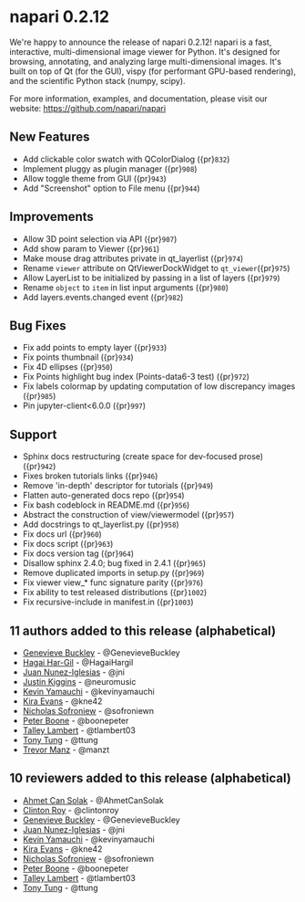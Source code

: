 # napari 0.2.12

We're happy to announce the release of napari 0.2.12! napari is a fast,
interactive, multi-dimensional image viewer for Python. It's designed for
browsing, annotating, and analyzing large multi-dimensional images. It's built
on top of Qt (for the GUI), vispy (for performant GPU-based rendering), and the
scientific Python stack (numpy, scipy).

For more information, examples, and documentation, please visit our website:
https://github.com/napari/napari

## New Features

- Add clickable color swatch with QColorDialog ({pr}`832`)
- Implement pluggy as plugin manager ({pr}`908`)
- Allow toggle theme from GUI ({pr}`943`)
- Add "Screenshot" option to File menu ({pr}`944`)

## Improvements

- Allow 3D point selection via API ({pr}`907`)
- Add show param to Viewer ({pr}`961`)
- Make mouse drag attributes private in qt_layerlist ({pr}`974`)
- Rename `viewer` attribute on QtViewerDockWidget to `qt_viewer`({pr}`975`)
- Allow LayerList to be initialized by passing in a list of layers ({pr}`979`)
- Rename `object` to `item` in list input arguments ({pr}`980`)
- Add layers.events.changed event ({pr}`982`)

## Bug Fixes

- Fix add points to empty layer ({pr}`933`)
- Fix points thumbnail ({pr}`934`)
- Fix 4D ellipses ({pr}`950`)
- Fix Points highlight bug index (Points-data6-3 test) ({pr}`972`)
- Fix labels colormap by updating computation of low discrepancy images ({pr}`985`)
- Pin jupyter-client<6.0.0 ({pr}`997`)

## Support

- Sphinx docs restructuring (create space for dev-focused prose) ({pr}`942`)
- Fixes broken tutorials links ({pr}`946`)
- Remove 'in-depth' descriptor for tutorials ({pr}`949`)
- Flatten auto-generated docs repo ({pr}`954`)
- Fix bash codeblock in README.md ({pr}`956`)
- Abstract the construction of view/viewermodel ({pr}`957`)
- Add docstrings to qt_layerlist.py ({pr}`958`)
- Fix docs url ({pr}`960`)
- Fix docs script ({pr}`963`)
- Fix docs version tag ({pr}`964`)
- Disallow sphinx 2.4.0; bug fixed in 2.4.1 ({pr}`965`)
- Remove duplicated imports in setup.py ({pr}`969`)
- Fix viewer view_* func signature parity ({pr}`976`)
- Fix ability to test released distributions ({pr}`1002`)
- Fix recursive-include in manifest.in ({pr}`1003`)

## 11 authors added to this release (alphabetical)

- [Genevieve Buckley](https://github.com/napari/napari/commits?author=GenevieveBuckley) - @GenevieveBuckley
- [Hagai Har-Gil](https://github.com/napari/napari/commits?author=HagaiHargil) - @HagaiHargil
- [Juan Nunez-Iglesias](https://github.com/napari/napari/commits?author=jni) - @jni
- [Justin Kiggins](https://github.com/napari/napari/commits?author=neuromusic) - @neuromusic
- [Kevin Yamauchi](https://github.com/napari/napari/commits?author=kevinyamauchi) - @kevinyamauchi
- [Kira Evans](https://github.com/napari/napari/commits?author=kne42) - @kne42
- [Nicholas Sofroniew](https://github.com/napari/napari/commits?author=sofroniewn) - @sofroniewn
- [Peter Boone](https://github.com/napari/napari/commits?author=boonepeter) - @boonepeter
- [Talley Lambert](https://github.com/napari/napari/commits?author=tlambert03) - @tlambert03
- [Tony Tung](https://github.com/napari/napari/commits?author=ttung) - @ttung
- [Trevor Manz](https://github.com/napari/napari/commits?author=manzt) - @manzt

## 10 reviewers added to this release (alphabetical)

- [Ahmet Can Solak](https://github.com/napari/napari/commits?author=AhmetCanSolak) - @AhmetCanSolak
- [Clinton Roy](https://github.com/napari/napari/commits?author=clintonroy) - @clintonroy
- [Genevieve Buckley](https://github.com/napari/napari/commits?author=GenevieveBuckley) - @GenevieveBuckley
- [Juan Nunez-Iglesias](https://github.com/napari/napari/commits?author=jni) - @jni
- [Kevin Yamauchi](https://github.com/napari/napari/commits?author=kevinyamauchi) - @kevinyamauchi
- [Kira Evans](https://github.com/napari/napari/commits?author=kne42) - @kne42
- [Nicholas Sofroniew](https://github.com/napari/napari/commits?author=sofroniewn) - @sofroniewn
- [Peter Boone](https://github.com/napari/napari/commits?author=boonepeter) - @boonepeter
- [Talley Lambert](https://github.com/napari/napari/commits?author=tlambert03) - @tlambert03
- [Tony Tung](https://github.com/napari/napari/commits?author=ttung) - @ttung
